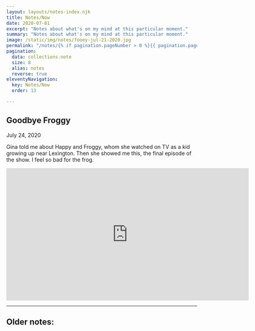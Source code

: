 ```yaml
---
layout: layouts/notes-index.njk
title: Notes/Now
date: 2020-07-01
excerpt: "Notes about what's on my mind at this particular moment."
summary: "Notes about what's on my mind at this particular moment."
image: /static/img/notes/fooey-jul-21-2020.jpg
permalink: "/notes/{% if pagination.pageNumber > 0 %}{{ pagination.pageNumber + 1 }}/{% endif %}index.html"
pagination:
  data: collections.note
  size: 8
  alias: notes
  reverse: true
eleventyNavigation:
  key: Notes/Now
  order: 13

---
```


## Goodbye Froggy

July 24, 2020

Gina told me about Happy and Froggy, whom she watched on TV as a kid growing up near Lexington. Then she showed me this, the final episode of the show. I feel so bad for the frog.

<iframe width="640" height="350" src="https://www.youtube.com/embed/HSKnpS9maDY?start=178" frameborder="0" allow="accelerometer; autoplay; encrypted-media; gyroscope; picture-in-picture" allowfullscreen></iframe>

---

## Older notes: 